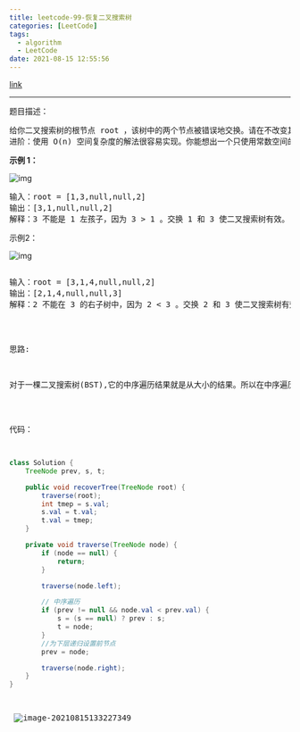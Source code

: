 ```yaml
---
title: leetcode-99-恢复二叉搜索树
categories: [LeetCode]
tags:
  - algorithm
  - LeetCode
date: 2021-08-15 12:55:56
---
```


[link](https://leetcode-cn.com/problems/recover-binary-search-tree/)

<hr/>

题目描述：

<pre>
给你二叉搜索树的根节点 root ，该树中的两个节点被错误地交换。请在不改变其结构的情况下，恢复这棵树。
进阶：使用 O(n) 空间复杂度的解法很容易实现。你能想出一个只使用常数空间的解决方案吗？
</pre>




**示例 1：**

![img](https://gitee.com/cao_ziqiang/img/raw/master/20210815131929.jpeg)

<pre>
输入：root = [1,3,null,null,2]
输出：[3,1,null,null,2]
解释：3 不能是 1 左孩子，因为 3 > 1 。交换 1 和 3 使二叉搜索树有效。
</pre>

示例2：

![img](https://gitee.com/cao_ziqiang/img/raw/master/20210815132017.jpeg)

<pre>
<pre>
输入：root = [3,1,4,null,null,2]
输出：[2,1,4,null,null,3]
解释：2 不能在 3 的右子树中，因为 2 < 3 。交换 2 和 3 使二叉搜索树有效。
</pre>

思路:

<pre>
对于一棵二叉搜索树(BST),它的中序遍历结果就是从大小的结果。所以在中序遍历过程中，我们记录错误两个错误排序节点，最后进行交换。并且还需要记录prev上一个遍历的节点
</pre>

代码：

```java
class Solution {
    TreeNode prev, s, t;

    public void recoverTree(TreeNode root) {
        traverse(root);
        int tmep = s.val;
        s.val = t.val;
        t.val = tmep;
    }

    private void traverse(TreeNode node) {
        if (node == null) {
            return;
        }

        traverse(node.left);

        // 中序遍历
        if (prev != null && node.val < prev.val) {
            s = (s == null) ? prev : s;
            t = node;
        }
        //为下层递归设置前节点
        prev = node;

        traverse(node.right);
    }
}
```

​	![image-20210815133227349](https://gitee.com/cao_ziqiang/img/raw/master/20210815133227.png)

